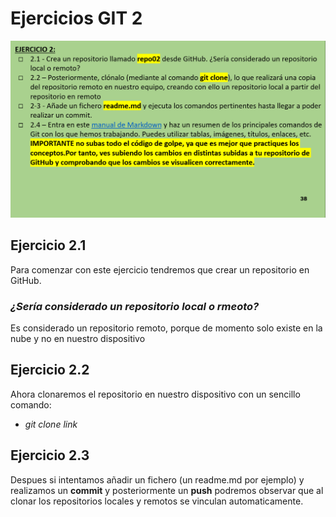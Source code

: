 # Ejercicios GIT 2

![Enunciado 2](../Enunciados/Enunciado_GIT_2.png)

## Ejercicio 2.1

Para comenzar con este ejercicio tendremos que crear un repositorio en GitHub.

### *¿Sería considerado un repositorio local o rmeoto?*

Es considerado un repositorio remoto, porque de momento solo existe en la nube y no en nuestro dispositivo

## Ejercicio 2.2

Ahora clonaremos el repositorio en nuestro dispositivo con un sencillo comando:

- *git clone link*

## Ejercicio 2.3

Despues si intentamos añadir un fichero (un readme.md por ejemplo) y realizamos un **commit** y posteriormente un **push** podremos observar que al clonar los repositorios locales y remotos se vinculan automaticamente.